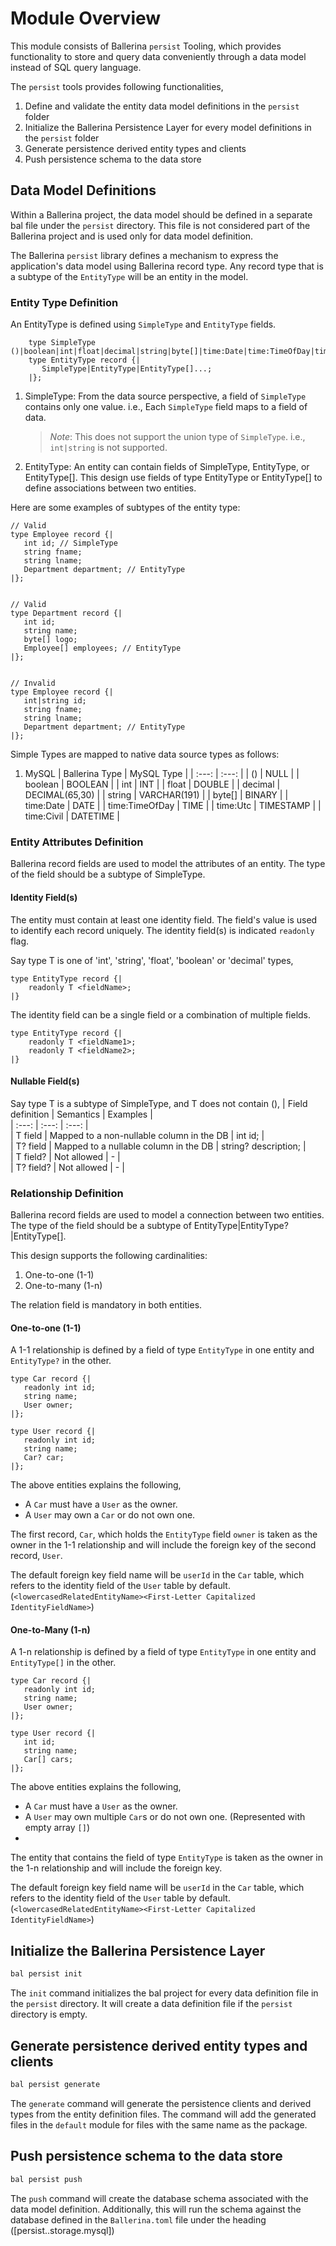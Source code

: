 # Module Overview

This module consists of Ballerina `persist` Tooling, which provides functionality to store and query data conveniently through a data model instead of SQL query language.

The `persist` tools provides following functionalities,
1. Define and validate the entity data model definitions in the `persist` folder
2. Initialize the Ballerina Persistence Layer for every model definitions in the `persist` folder
3. Generate persistence derived entity types and clients 
4. Push persistence schema to the data store

## Data Model Definitions

Within a Ballerina project, the data model should be defined in a separate bal file under the `persist` directory. This file is not considered part of the Ballerina project and is used only for data model definition.

The Ballerina `persist` library defines a mechanism to express the application's data model using Ballerina record type. Any record type that is a subtype of the `EntityType` will be an entity in the model.

### Entity Type Definition

An EntityType is defined using `SimpleType` and `EntityType` fields.

```ballerina
    type SimpleType ()|boolean|int|float|decimal|string|byte[]|time:Date|time:TimeOfDay|time:Utc|time:Civil;
    type EntityType record {|
       SimpleType|EntityType|EntityType[]...;
    |};
```

1. SimpleType:
   From the data source perspective, a field of `SimpleType` contains only one value. i.e., Each `SimpleType` field maps to a field of data.
   > *Note*: This does not support the union type of `SimpleType`. i.e., `int|string` is not supported.

2. EntityType:
   An entity can contain fields of SimpleType, EntityType, or EntityType[]. This design use fields of type EntityType or EntityType[] to define associations between two entities.

Here are some examples of subtypes of the entity type:

```ballerina
// Valid 
type Employee record {|
   int id; // SimpleType
   string fname;
   string lname;
   Department department; // EntityType
|};


// Valid 
type Department record {|
   int id;
   string name;
   byte[] logo;
   Employee[] employees; // EntityType
|};


// Invalid
type Employee record {|
   int|string id; 
   string fname;
   string lname;
   Department department; // EntityType
|};
```
Simple Types are mapped to native data source types as follows:
1. MySQL
   | Ballerina Type | MySQL Type |
   | :---: | :---: |
   | () | NULL |
   | boolean | BOOLEAN |
   | int | INT |
   | float | DOUBLE |
   | decimal | DECIMAL(65,30) |
   | string | VARCHAR(191) |
   | byte[] | BINARY |
   | time:Date | DATE |
   | time:TimeOfDay | TIME |
   | time:Utc | TIMESTAMP |
   | time:Civil | DATETIME |

### Entity Attributes Definition

Ballerina record fields are used to model the attributes of an entity. The type of the field should be a subtype of SimpleType.

#### Identity Field(s)

The entity must contain at least one identity field. The field's value is used to identify each record uniquely. The identity field(s) is indicated `readonly` flag.

Say type T is one of 'int', 'string', 'float', 'boolean' or 'decimal' types,

```ballerina
type EntityType record {|
    readonly T <fieldName>;
|} 
```
The identity field can be a single field or a combination of multiple fields.

```ballerina
type EntityType record {|
    readonly T <fieldName1>;
    readonly T <fieldName2>;
|} 
```

#### Nullable Field(s)

Say type T is a subtype of SimpleType, and T does not contain (),
| Field definition | Semantics | Examples |  
| :---: | :---: | :---: |  
| T field | Mapped to a non-nullable column in the DB | int id; |  
| T? field | Mapped to a nullable column in the DB | string? description; |  
| T field? | Not allowed | - |  
| T? field? | Not allowed | - |

### Relationship Definition

Ballerina record fields are used to model a connection between two entities. The type of the field should be a subtype of EntityType|EntityType?|EntityType[].

This design supports the following cardinalities:
1. One-to-one (1-1)
2. One-to-many (1-n)

The relation field is mandatory in both entities.

#### One-to-one (1-1)

A 1-1 relationship is defined by a field of type `EntityType` in one entity and `EntityType?` in the other.

```ballerina
type Car record {|
   readonly int id;
   string name;
   User owner;
|};

type User record {|
   readonly int id;
   string name;
   Car? car;
|};
```

The above entities explains the following,
- A `Car` must have a `User` as the owner.
- A `User` may own a `Car` or do not own one.

The first record, `Car`, which holds the `EntityType` field `owner` is taken as the owner in the 1-1 relationship and will include the foreign key of the second record, `User`.

The default foreign key field name will be `userId` in the `Car` table, which refers to the identity field of the `User` table by default. (`<lowercasedRelatedEntityName><First-Letter Capitalized IdentityFieldName>`)

#### One-to-Many (1-n)

A 1-n relationship is defined by a field of type `EntityType` in one entity and `EntityType[]` in the other.

```ballerina
type Car record {|
   readonly int id;
   string name;
   User owner;
|};

type User record {|
   int id;
   string name;
   Car[] cars;
|};
```

The above entities explains the following,
- A `Car` must have a `User` as the owner.
- A `User` may own multiple `Car`s or do not own one. (Represented with empty array `[]`)
-
The entity that contains the field of type `EntityType` is taken as the owner in the 1-n relationship and will include the foreign key.

The default foreign key field name will be `userId` in the `Car` table, which refers to the identity field of the `User` table by default. (`<lowercasedRelatedEntityName><First-Letter Capitalized IdentityFieldName>`)

## Initialize the Ballerina Persistence Layer

```bash
bal persist init
```

The `init` command initializes the bal project for every data definition file in the `persist` directory. It will create a data definition file if the `persist` directory is empty.

## Generate persistence derived entity types and clients 

```bash
bal persist generate
```

The `generate` command will generate the persistence clients and derived types from the entity definition files. The command will add the generated files in the `default` module for files with the same name as the package.

## Push persistence schema to the data store

```bash
bal persist push
```

The `push` command will create the database schema associated with the data model definition. Additionally, this will run the schema against the database defined in  the `Ballerina.toml` file under the heading ([persist.<definition file name>.storage.mysql])
